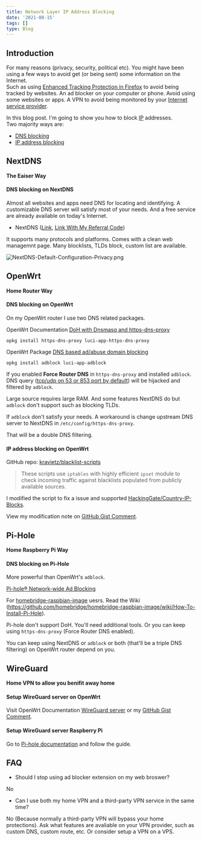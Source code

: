 ```yaml
---
title: Network Layer IP Address Blocking
date: '2021-08-15'
tags: []
type: Blog
---
```


## Introduction

For many reasons (privacy, security, political etc). You might have been using a few ways to avoid get (or being sent) some information on the Internet.  
Such as using [Enhanced Tracking Protection in Firefox](https://support.mozilla.org/kb/enhanced-tracking-protection-firefox-desktop) to avoid being tracked by websites. An ad blocker on your computer or phone. Avoid using some websites or apps. A VPN to avoid being monitored by your [Internet service provider](https://en.wikipedia.org/wiki/Internet_service_provider).

In this blog post. I'm going to show you how to block [IP](https://en.wikipedia.org/wiki/Internet_Protocol) addresses.  
Two majority ways are:

- [DNS blocking](https://en.wikipedia.org/wiki/DNS_blocking)
- [IP address blocking](https://en.wikipedia.org/wiki/IP_address_blocking)

## NextDNS

**The Eaiser Way**

#### DNS blocking on NextDNS

Almost all websites and apps need DNS for locating and identifying. A customizable DNS server will satisfy most of your needs. And a free service are already available on today's Internet.

- NextDNS ([Link](https://nextdns.io), [Link With My Referral Code](https://nextdns.io/?from=w7bgbust))

It supports many protocols and platforms. Comes with a clean web managemnt page. Many blocklists, TLDs block, custom list are available.

![NextDNS-Default-Configuration-Privacy.png](/static/images/NextDNS-Default-Configuration-Privacy.png)

## OpenWrt

**Home Router Way**

#### DNS blocking on OpenWrt

On my OpenWrt router I use two DNS related packages.

OpenWrt Documentation [DoH with Dnsmasq and https-dns-proxy](https://openwrt.org/docs/guide-user/services/dns/doh_dnsmasq_https-dns-proxy)

```
opkg install https-dns-proxy luci-app-https-dns-proxy
```

OpenWrt Package [DNS based ad/abuse domain blocking](https://github.com/openwrt/packages/blob/master/net/adblock/files/README.md)

```
opkg install adblock luci-app-adblock
```

If you enabled **Force Router DNS** in `https-dns-proxy` and installed `adblock`. DNS query ([tcp/udp on 53 or 853 port by default](https://github.com/openwrt/packages/blob/062e8f4fb3c721e3d802b46b5d6252ab2ce4c82f/net/https-dns-proxy/files/https-dns-proxy.init#L107)) will be hijacked and filtered by `adblock`.

Large source requires large RAM. And some features NextDNS do but `adblock` don't support such as blocking TLDs.

If `adblock` don't satisfy your needs. A workaround is change upstream DNS server to NextDNS in `/etc/config/https-dns-proxy`.

That will be a double DNS filtering.

#### IP address blocking on OpenWrt

GitHub repo: [kravietz/blacklist-scripts](https://github.com/kravietz/blacklist-scripts)

> These scripts use `iptables` with highly efficient `ipset` module to check incoming traffic against blacklists populated from publicly available sources.

I modified the script to fix a issue and supported [HackingGate/Country-IP-Blocks](https://github.com/HackingGate/Country-IP-Blocks).

View my modification note on [GitHub Gist Comment](https://gist.github.com/HackingGate/b75ac856397075756ea878380c5b848c#gistcomment-3844321).

## Pi-Hole

**Home Raspberry Pi Way**

#### DNS blocking on Pi-Hole

More powerful than OpenWrt's `adblock`.

[Pi-hole® Network-wide Ad Blocking](https://pi-hole.net)

For [homebridge-raspbian-image](https://github.com/homebridge/homebridge-raspbian-image) uesrs. Read the Wiki (https://github.com/homebridge/homebridge-raspbian-image/wiki/How-To-Install-Pi-Hole).

Pi-hole don't support DoH. You'll need additional tools. Or you can keep using `https-dns-proxy` (Force Router DNS enabled).

You can keep using NextDNS or `adblock` or both (that'll be a triple DNS filtering) on OpenWrt router depend on you.

## WireGuard

**Home VPN to allow you benifit away home**

#### Setup WireGuard server on OpenWrt

Visit OpenWrt Documentation [WireGuard server](https://openwrt.org/docs/guide-user/services/vpn/wireguard/server) or my [GitHub Gist Comment](https://gist.github.com/HackingGate/b75ac856397075756ea878380c5b848c#gistcomment-3698253).

#### Setup WireGuard server Raspberry Pi

Go to [Pi-hole documentation](https://docs.pi-hole.net/guides/vpn/wireguard/overview/) and follow the guide.

## FAQ

- Should I stop using ad blocker extension on my web broswer?

No

- Can I use both my home VPN and a third-party VPN service in the same time?

No (Because normally a third-party VPN will bypass your home protections). Ask what features are avaliable on your VPN provider, such as custom DNS, custom route, etc. Or consider setup a VPN on a VPS.
